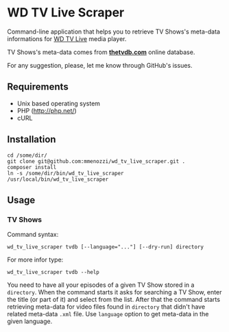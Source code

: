 WD TV Live Scraper
==================

Command-line application that helps you to retrieve TV Shows's meta-data informations for [WD TV Live](http://store.westerndigital.com/store/wdus/en_US/compare/ThemeID.21986300/parentCategoryID.13092400/categoryID.13742300) media player.

TV Shows's meta-data comes from [**thetvdb.com**](http://thetvdb.com/) online database.

For any suggestion, please, let me know through GitHub's issues.

Requirements
------------

* Unix based operating system
* PHP (http://php.net/)
* cURL


Installation
------------

	cd /some/dir/
	git clone git@github.com:mmenozzi/wd_tv_live_scraper.git .
	composer install
	ln -s /some/dir/bin/wd_tv_live_scraper /usr/local/bin/wd_tv_live_scraper

Usage
-----

### TV Shows

Command syntax:

	wd_tv_live_scraper tvdb [--language="..."] [--dry-run] directory

For more infor type:
	
	wd_tv_live_scraper tvdb --help
	
You need to have all your episodes of a given TV Show stored in a `directory`. When the command starts it asks for searching a TV Show, enter the title (or part of it) and select from the list. After that the command starts retrieving meta-data for video files found in `directory` that didn't have related meta-data `.xml` file. Use `language` option to get meta-data in the given language.